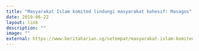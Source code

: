 ```yaml
---
title: "Masyarakat Islam komited lindungi masyarakat kohesif: Masagos"
date: 2019-06-22
layout: link
description: ""
image: ""
external: https://www.beritaharian.sg/setempat/masyarakat-islam-komited-lindungi-masyarakat-kohesif-masagos
---
```

